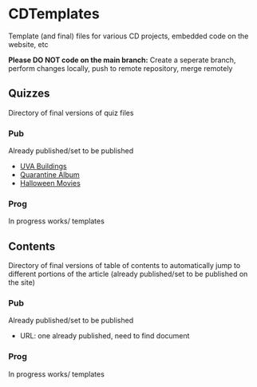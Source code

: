 # CDTemplates
Template (and final) files for various CD projects, embedded code on the website, etc

**Please DO NOT code on the main branch:** Create a seperate branch, perform changes locally, push to remote repository, merge remotely


## Quizzes
Directory of final versions of quiz files

### Pub
Already published/set to be published
* [UVA Buildings](https://www.cavalierdaily.com/article/2020/04/answer-these-random-questions-and-well-tell-you-which-iconic-u-va-building-you-are?ct=content_open&cv=cbox_featured)
* [Quarantine Album](https://www.cavalierdaily.com/article/2020/05/which-new-album-should-you-check-out-during-quarantine?ct=content_open&cv=cbox_featured)
* [Halloween Movies](https://www.cavalierdaily.com/article/2020/10/which-spooky-flick-should-you-watch-this-halloween)

### Prog
In progress works/ templates

## Contents
Directory of final versions of table of contents to automatically jump to different portions of the article (already published/set to be published on the site)

### Pub
Already published/set to be published
* URL: one already published, need to find document

### Prog
In progress works/ templates
